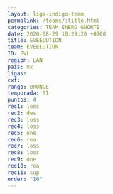 ```yaml
---
layout: liga-indigo-team
permalink: /teams/:title.html
categories: TEAM ENERO GNORTE
date: 2020-08-29 10:29:20 +0700
title: EVEELUTION
team: EVEELUTION
ID: EVL
region: LAN
pais: mx
ligas: 
cxf: 
rango: BRONCE
temporada: SI
puntos: 4
rec1: loss
rec2: des
rec3: loss
rec4: loss
rec5: one
rec6: rea
rec7: loss
rec8: loss
rec9: one
rec10: rea
rec11: sup
order: "10"
---
```

